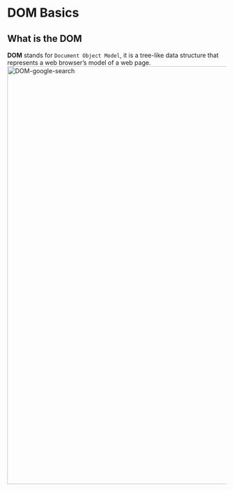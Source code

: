 # DOM Basics
## What is the DOM
**DOM** stands for `Document Object Model`, it is a tree-like data structure that represents a web browser’s model of a web page.
<img width="960" alt="DOM-google-search" src="https://github.com/danielurra/dom-basics/assets/51704179/3fcd7c3d-1dc1-4e99-9473-6e2f79026560"><br>
